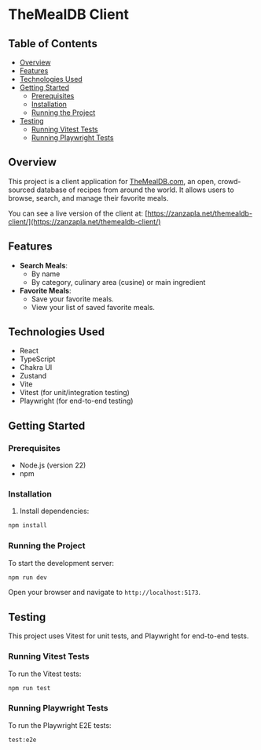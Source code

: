 # TheMealDB Client

## Table of Contents

- [Overview](#overview)
- [Features](#features)
- [Technologies Used](#technologies-used)
- [Getting Started](#getting-started)
  - [Prerequisites](#prerequisites)
  - [Installation](#installation)
  - [Running the Project](#running-the-project)
- [Testing](#testing)
  - [Running Vitest Tests](#running-vitest-tests)
  - [Running Playwright Tests](#running-playwright-tests)

## Overview

This project is a client application for [TheMealDB.com](https://www.themealdb.com/), an open, crowd-sourced database of recipes from around the world. It allows users to browse, search, and manage their favorite meals.

You can see a live version of the client at: [https://zanzapla.net/themealdb-client/](https://zanzapla.net/themealdb-client/)

## Features

- **Search Meals**:
  - By name
  - By category, culinary area (cusine) or main ingredient
- **Favorite Meals**:
  - Save your favorite meals.
  - View your list of saved favorite meals.

## Technologies Used

- React
- TypeScript
- Chakra UI
- Zustand
- Vite
- Vitest (for unit/integration testing)
- Playwright (for end-to-end testing)

## Getting Started

### Prerequisites

- Node.js (version 22)
- npm

### Installation

1. Install dependencies:
```bash
npm install
````

### Running the Project

To start the development server:

```bash
npm run dev
```

Open your browser and navigate to `http://localhost:5173`.

## Testing

This project uses Vitest for unit tests, and Playwright for end-to-end tests.

### Running Vitest Tests

To run the Vitest tests:

```bash
npm run test
```

### Running Playwright Tests

To run the Playwright E2E tests:

```bash
test:e2e
```
